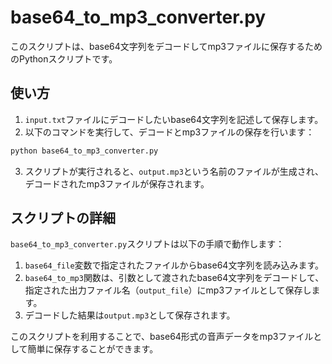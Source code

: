 # base64_to_mp3_converter.py

このスクリプトは、base64文字列をデコードしてmp3ファイルに保存するためのPythonスクリプトです。

## 使い方

1. `input.txt`ファイルにデコードしたいbase64文字列を記述して保存します。
2. 以下のコマンドを実行して、デコードとmp3ファイルの保存を行います：

```bash
python base64_to_mp3_converter.py
```

3. スクリプトが実行されると、`output.mp3`という名前のファイルが生成され、デコードされたmp3ファイルが保存されます。

## スクリプトの詳細

`base64_to_mp3_converter.py`スクリプトは以下の手順で動作します：

1. `base64_file`変数で指定されたファイルからbase64文字列を読み込みます。
2. `base64_to_mp3`関数は、引数として渡されたbase64文字列をデコードして、指定された出力ファイル名（`output_file`）にmp3ファイルとして保存します。
3. デコードした結果は`output.mp3`として保存されます。

このスクリプトを利用することで、base64形式の音声データをmp3ファイルとして簡単に保存することができます。
